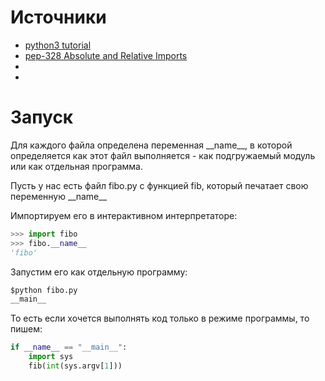 # Источники

* [python3 tutorial](https://docs.python.org/3/tutorial/modules.html#)
* [pep-328 Absolute and Relative Imports](https://docs.python.org/2.5/whatsnew/pep-328.html)
* []()
* []()
  
# Запуск 

Для каждого файла определена переменная \_\_name\_\_, в которой определяется как этот файл выполняется - как подгружаемый модуль или как отдельная программа.

Пусть у нас есть файл fibo.py с функцией fib, который печатает свою переменную \_\_name\_\_

Импортируем его в интерактивном интерпретаторе:
```python
>>> import fibo
>>> fibo.__name__
'fibo'
```
Запустим его как отдельную программу:
```python
$python fibo.py
__main__
```
То есть если хочется выполнять код только в режиме программы, то пишем:
```python
if __name__ == "__main__":
    import sys
    fib(int(sys.argv[1]))
```

